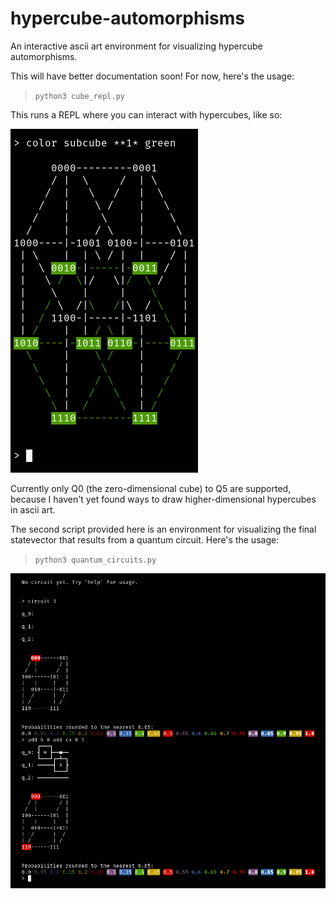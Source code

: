 # hypercube-automorphisms
An interactive ascii art environment for visualizing hypercube automorphisms.

This will have better documentation soon! For now, here's the usage:
> `python3 cube_repl.py`

This runs a REPL where you can interact with hypercubes, like so:

![](./screenshots/cube_repl.png)

Currently only Q0 (the zero-dimensional cube) to Q5 are supported, because I haven't yet found ways to draw higher-dimensional hypercubes in ascii art.

The second script provided here is an environment for visualizing the final statevector that results from a quantum circuit. Here's the usage:
> `python3 quantum_circuits.py`

![](./screenshots/quantum_circuits.png)
